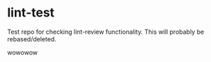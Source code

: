lint-test
=========

Test repo for checking lint-review functionality. This will probably be
rebased/deleted.

wowowow

